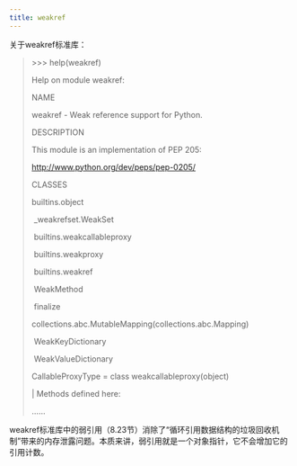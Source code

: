 ```yaml
---
title: weakref
---
```


关于weakref标准库：

> \>>> help(weakref)
>
> Help on module weakref:
>
>  
>
> NAME
>
>   weakref - Weak reference support for Python.
>
>  
>
> DESCRIPTION
>
>   This module is an implementation of PEP 205:
>
>  
>
>   http://www.python.org/dev/peps/pep-0205/
>
>  
>
> CLASSES
>
>   builtins.object
>
> ​    _weakrefset.WeakSet
>
> ​    builtins.weakcallableproxy
>
> ​    builtins.weakproxy
>
> ​    builtins.weakref
>
> ​      WeakMethod
>
> ​    finalize
>
>   collections.abc.MutableMapping(collections.abc.Mapping)
>
> ​    WeakKeyDictionary
>
> ​    WeakValueDictionary
>
>  
>
>   CallableProxyType = class weakcallableproxy(object)
>
>    | Methods defined here:
>
> ……

weakref标准库中的弱引用（8.23节）消除了“循环引用数据结构的垃圾回收机制”带来的内存泄露问题。本质来讲，弱引用就是一个对象指针，它不会增加它的引用计数。